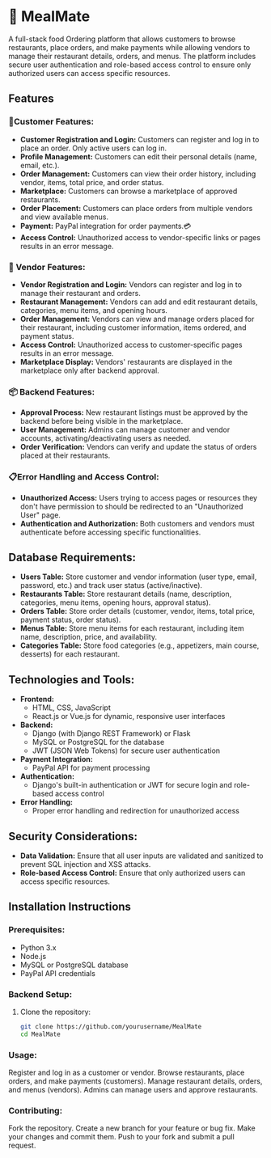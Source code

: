 # 🍴 MealMate
A full-stack food Ordering platform that allows customers to browse restaurants, place orders, and make payments while allowing vendors to manage their restaurant details, orders, and menus. The platform includes secure user authentication and role-based access control to ensure only authorized users can access specific resources.

## Features

### 🛒Customer Features:
- **Customer Registration and Login:** Customers can register and log in to place an order. Only active users can log in.
- **Profile Management:** Customers can edit their personal details (name, email, etc.).
- **Order Management:** Customers can view their order history, including vendor, items, total price, and order status.
- **Marketplace:** Customers can browse a marketplace of approved restaurants.
- **Order Placement:** Customers can place orders from multiple vendors and view available menus.
- **Payment:** PayPal integration for order payments.💳
- **Access Control:** Unauthorized access to vendor-specific links or pages results in an error message.

### 🏪 Vendor Features:
- **Vendor Registration and Login:** Vendors can register and log in to manage their restaurant and orders.
- **Restaurant Management:** Vendors can add and edit restaurant details, categories, menu items, and opening hours.
- **Order Management:** Vendors can view and manage orders placed for their restaurant, including customer information, items ordered, and payment status.
- **Access Control:** Unauthorized access to customer-specific pages results in an error message.
- **Marketplace Display:** Vendors' restaurants are displayed in the marketplace only after backend approval.

### 📦 Backend Features:
- **Approval Process:** New restaurant listings must be approved by the backend before being visible in the marketplace.
- **User Management:** Admins can manage customer and vendor accounts, activating/deactivating users as needed.
- **Order Verification:** Vendors can verify and update the status of orders placed at their restaurants.

### 📋Error Handling and Access Control:
- **Unauthorized Access:** Users trying to access pages or resources they don't have permission to should be redirected to an "Unauthorized User" page.
- **Authentication and Authorization:** Both customers and vendors must authenticate before accessing specific functionalities.

## Database Requirements:
- **Users Table:** Store customer and vendor information (user type, email, password, etc.) and track user status (active/inactive).
- **Restaurants Table:** Store restaurant details (name, description, categories, menu items, opening hours, approval status).
- **Orders Table:** Store order details (customer, vendor, items, total price, payment status, order status).
- **Menus Table:** Store menu items for each restaurant, including item name, description, price, and availability.
- **Categories Table:** Store food categories (e.g., appetizers, main course, desserts) for each restaurant.

## Technologies and Tools:
- **Frontend:**
  - HTML, CSS, JavaScript
  - React.js or Vue.js for dynamic, responsive user interfaces
- **Backend:**
  - Django (with Django REST Framework) or Flask
  - MySQL or PostgreSQL for the database
  - JWT (JSON Web Tokens) for secure user authentication
- **Payment Integration:**
  - PayPal API for payment processing
- **Authentication:**
  - Django's built-in authentication or JWT for secure login and role-based access control
- **Error Handling:**
  - Proper error handling and redirection for unauthorized access

## Security Considerations:
- **Data Validation:** Ensure that all user inputs are validated and sanitized to prevent SQL injection and XSS attacks.
- **Role-based Access Control:** Ensure that only authorized users can access specific resources.

## Installation Instructions

### Prerequisites:
- Python 3.x
- Node.js
- MySQL or PostgreSQL database
- PayPal API credentials

### Backend Setup:
1. Clone the repository:
   ```bash
   git clone https://github.com/yourusername/MealMate
   cd MealMate

### Usage:
Register and log in as a customer or vendor.
Browse restaurants, place orders, and make payments (customers).
Manage restaurant details, orders, and menus (vendors).
Admins can manage users and approve restaurants.

### Contributing:
Fork the repository.
Create a new branch for your feature or bug fix.
Make your changes and commit them.
Push to your fork and submit a pull request.
<br></br>


